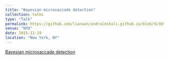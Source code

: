 ```yaml
---
title: "Bayesian microsaccade detection"
collection: talks
type: "Talk"
permalink: https://github.com/lianaan/andralmihali.github.io/blob/9c3b9f3f0a589a7b889bada22f7a9f3a797cff20/files/bmd.pdf
venue: "NYU"
date: 2015-11-19
location: "New York, NY"
---
```



[Bayesian microsaccade detection](https://github.com/lianaan/andralmihali.github.io/blob/62470410af5712c98c02a8b007b87309b5cc005d/files/bmd.pdf)

